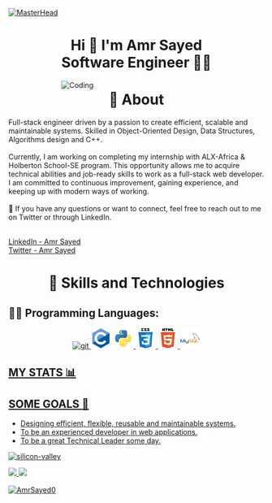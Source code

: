 [![MasterHead](https://cdn.dribbble.com/users/1708950/screenshots/4188877/developer_med.gif)](https://rishavchanda.io)

<h1 align="center">Hi 👋 I'm Amr Sayed <br> Software Engineer 👨‍🔬 </h1>
<img align="right" alt="Coding" width="400" src="https://cdn.dribbble.com/users/1059583/screenshots/4171367/coding-freak.gif">

<h1 align="center"> 🌠 About </h1>
<p>
Full-stack engineer driven by a passion to create efficient, scalable and maintainable systems. Skilled in Object-Oriented Design, Data Structures, Algorithms design and C++.<br><br>
Currently, I am working on completing my internship with ALX-Africa & Holberton School-SE program. This opportunity allows me to acquire technical abilities and job-ready skills to work as a full-stack web developer. I am committed to continuous improvement, gaining experience, and keeping up with modern ways of working.<br><br>
💬 If you have any questions or want to connect, feel free to reach out to me on Twitter or through LinkedIn.<br><br>
</p>

[LinkedIn - Amr Sayed](https://www.linkedin.com/in/amr-sayed8/)<br>
[Twitter - Amr Sayed](https://twitter.com/amrsayed28)

<h1 align="center"> 🔬 Skills and Technologies  </h1>

## 👨‍💻 Programming Languages:

<p align="center">
 <a href="https://git-scm.com/" target="_blank" rel="noreferrer"> <img src="https://www.vectorlogo.zone/logos/git-scm/git-scm-icon.svg" alt="git" width="40" height="40"/> </a>
<img src="https://raw.githubusercontent.com/devicons/devicon/master/icons/c/c-original.svg" alt="c" width="40" height="40"/> </a> <a href="https://www.w3schools.com/cpp/" target="_blank" rel="noreferrer">
<img src="https://raw.githubusercontent.com/devicons/devicon/master/icons/python/python-original.svg" alt="python" width="40" height="40"/> </a> <a href="https://www.w3schools.com/css/" target="_blank" rel="noreferrer"> 
<img src="https://raw.githubusercontent.com/devicons/devicon/master/icons/css3/css3-original-wordmark.svg" alt="css3" width="40" height="40"/> </a> <a href="https://www.w3.org/html/" target="_blank" rel="noreferrer"> 
<img src="https://raw.githubusercontent.com/devicons/devicon/master/icons/html5/html5-original-wordmark.svg" alt="html5" width="40" height="40"/> </a> <a href="https://www.mysql.com/" target="_blank" rel="noreferrer"> 
<img src="https://raw.githubusercontent.com/devicons/devicon/master/icons/mysql/mysql-original-wordmark.svg" alt="mysql" width="40" height="40"/> </a> <a href="https://opencv.org/" target="_blank" rel="noreferrer">
  </p>

## MY STATS 📊

## SOME GOALS 🤖

- Designing efficient, flexible, reusable and maintainable systems.
- To be an experienced developer in web applications.
- To be a great Technical Leader some day.

![silicon-valley](https://user-images.githubusercontent.com/51681675/199342166-8f40d32f-a581-45a8-95d9-f764b356b8ed.gif)

![](https://github-readme-stats.vercel.app/api?username=AmrSayed0) ![](https://github-readme-stats.vercel.app/api/top-langs/?username=AmrSayed0)

<p><img align="center" src="https://github-readme-streak-stats.herokuapp.com/?user=AmrSayed0&" alt="AmrSayed0" /></p>
